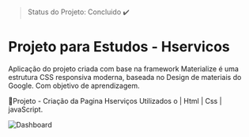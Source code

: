 > Status do Projeto: Concluido :heavy_check_mark:
# Projeto para Estudos - Hservicos

Aplicação do projeto criada com base na framework Materialize é uma estrutura CSS responsiva moderna, baseada no Design de materiais do Google.
Com objetivo de aprendizagem.

:page_with_curl:Projeto - Criação da Pagina Hserviços Utilizados o | Html | Css | javaScript.


![Dashboard](https://i.imgur.com/778a78n.png "Dashboard")
